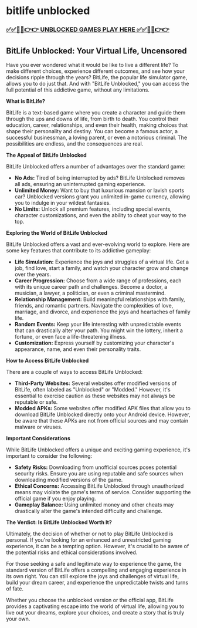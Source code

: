 # bitlife unblocked

### [✅✅🔴🔴👉👉 UNBLOCKED GAMES PLAY HERE ✅✅🔴🔴👉👉](https://topstoryindia.com)

## BitLife Unblocked: Your Virtual Life, Uncensored

Have you ever wondered what it would be like to live a different life? To make different choices, experience different outcomes, and see how your decisions ripple through the years? BitLife, the popular life simulator game, allows you to do just that. And with "BitLife Unblocked," you can access the full potential of this addictive game, without any limitations.

**What is BitLife?**

BitLife is a text-based game where you create a character and guide them through the ups and downs of life, from birth to death. You control their education, career, relationships, and even their health, making choices that shape their personality and destiny.  You can become a famous actor, a successful businessman, a loving parent, or even a notorious criminal. The possibilities are endless, and the consequences are real.

**The Appeal of BitLife Unblocked**

BitLife Unblocked offers a number of advantages over the standard game:

* **No Ads:** Tired of being interrupted by ads? BitLife Unblocked removes all ads, ensuring an uninterrupted gaming experience.
* **Unlimited Money:** Want to buy that luxurious mansion or lavish sports car? Unblocked versions grant you unlimited in-game currency, allowing you to indulge in your wildest fantasies.
* **No Limits:**  Unlock all premium features, including special events, character customizations, and even the ability to cheat your way to the top.

**Exploring the World of BitLife Unblocked**

BitLife Unblocked offers a vast and ever-evolving world to explore. Here are some key features that contribute to its addictive gameplay:

* **Life Simulation:**  Experience the joys and struggles of a virtual life. Get a job, find love, start a family, and watch your character grow and change over the years. 
* **Career Progression:**  Choose from a wide range of professions, each with its unique career path and challenges. Become a doctor, a musician, a lawyer, a politician, or even a criminal mastermind.
* **Relationship Management:**  Build meaningful relationships with family, friends, and romantic partners. Navigate the complexities of love, marriage, and divorce, and experience the joys and heartaches of family life.
* **Random Events:**  Keep your life interesting with unpredictable events that can drastically alter your path. You might win the lottery, inherit a fortune, or even face a life-threatening illness. 
* **Customization:**  Express yourself by customizing your character's appearance, name, and even their personality traits. 

**How to Access BitLife Unblocked**

There are a couple of ways to access BitLife Unblocked:

* **Third-Party Websites:** Several websites offer modified versions of BitLife, often labeled as "Unblocked" or "Modded." However, it's essential to exercise caution as these websites may not always be reputable or safe.
* **Modded APKs:** Some websites offer modified APK files that allow you to download BitLife Unblocked directly onto your Android device. However, be aware that these APKs are not from official sources and may contain malware or viruses.

**Important Considerations**

While BitLife Unblocked offers a unique and exciting gaming experience, it's important to consider the following:

* **Safety Risks:** Downloading from unofficial sources poses potential security risks. Ensure you are using reputable and safe sources when downloading modified versions of the game.
* **Ethical Concerns:** Accessing BitLife Unblocked through unauthorized means may violate the game's terms of service. Consider supporting the official game if you enjoy playing.
* **Gameplay Balance:**  Using unlimited money and other cheats may drastically alter the game's intended difficulty and challenge. 

**The Verdict: Is BitLife Unblocked Worth It?**

Ultimately, the decision of whether or not to play BitLife Unblocked is personal. If you're looking for an enhanced and unrestricted gaming experience, it can be a tempting option. However, it's crucial to be aware of the potential risks and ethical considerations involved.

For those seeking a safe and legitimate way to experience the game, the standard version of BitLife offers a compelling and engaging experience in its own right. You can still explore the joys and challenges of virtual life, build your dream career, and experience the unpredictable twists and turns of fate. 

Whether you choose the unblocked version or the official app, BitLife provides a captivating escape into the world of virtual life, allowing you to live out your dreams, explore your choices, and create a story that is truly your own. 
